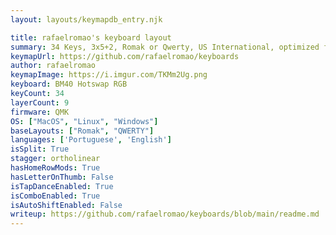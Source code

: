 ```yaml
---
layout: layouts/keymapdb_entry.njk

title: rafaelromao's keyboard layout
summary: 34 Keys, 3x5+2, Romak or Qwerty, US International, optimized for Portuguese and English, and coding with VIM plugins.
keymapUrl: https://github.com/rafaelromao/keyboards
author: rafaelromao
keymapImage: https://i.imgur.com/TKMm2Ug.png
keyboard: BM40 Hotswap RGB
keyCount: 34
layerCount: 9
firmware: QMK
OS: ["MacOS", "Linux", "Windows"]
baseLayouts: ["Romak", "QWERTY"]
languages: ['Portuguese', 'English']
isSplit: True
stagger: ortholinear
hasHomeRowMods: True
hasLetterOnThumb: False
isTapDanceEnabled: True
isComboEnabled: True
isAutoShiftEnabled: False
writeup: https://github.com/rafaelromao/keyboards/blob/main/readme.md
---
```

